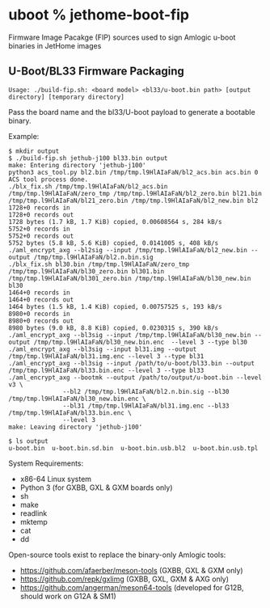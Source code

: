 # uboot % jethome-boot-fip

Firmware Image Pacakge (FIP) sources used to sign Amlogic u-boot binaries in JetHome images

## U-Boot/BL33 Firmware Packaging

```
Usage: ./build-fip.sh: <board model> <bl33/u-boot.bin path> [output directory] [temporary directory]
```

Pass the board name and the bl33/U-boot payload to generate a bootable binary.

Example:

```
$ mkdir output
$ ./build-fip.sh jethub-j100 bl33.bin output
make: Entering directory 'jethub-j100'
python3 acs_tool.py bl2.bin /tmp/tmp.l9HlAIaFaN/bl2_acs.bin acs.bin 0
ACS tool process done.
./blx_fix.sh /tmp/tmp.l9HlAIaFaN/bl2_acs.bin /tmp/tmp.l9HlAIaFaN/zero_tmp /tmp/tmp.l9HlAIaFaN/bl2_zero.bin bl21.bin /tmp/tmp.l9HlAIaFaN/bl21_zero.bin /tmp/tmp.l9HlAIaFaN/bl2_new.bin bl2
1728+0 records in
1728+0 records out
1728 bytes (1.7 kB, 1.7 KiB) copied, 0.00608564 s, 284 kB/s
5752+0 records in
5752+0 records out
5752 bytes (5.8 kB, 5.6 KiB) copied, 0.0141005 s, 408 kB/s
./aml_encrypt_axg --bl2sig --input /tmp/tmp.l9HlAIaFaN/bl2_new.bin --output /tmp/tmp.l9HlAIaFaN/bl2.n.bin.sig
./blx_fix.sh bl30.bin /tmp/tmp.l9HlAIaFaN/zero_tmp /tmp/tmp.l9HlAIaFaN/bl30_zero.bin bl301.bin /tmp/tmp.l9HlAIaFaN/bl301_zero.bin /tmp/tmp.l9HlAIaFaN/bl30_new.bin bl30
1464+0 records in
1464+0 records out
1464 bytes (1.5 kB, 1.4 KiB) copied, 0.00757525 s, 193 kB/s
8980+0 records in
8980+0 records out
8980 bytes (9.0 kB, 8.8 KiB) copied, 0.0230315 s, 390 kB/s
./aml_encrypt_axg --bl3sig --input /tmp/tmp.l9HlAIaFaN/bl30_new.bin --output /tmp/tmp.l9HlAIaFaN/bl30_new.bin.enc  --level 3 --type bl30
./aml_encrypt_axg --bl3sig --input bl31.img --output /tmp/tmp.l9HlAIaFaN/bl31.img.enc --level 3 --type bl31
./aml_encrypt_axg --bl3sig --input /path/to/u-boot/bl33.bin --output /tmp/tmp.l9HlAIaFaN/bl33.bin.enc --level 3 --type bl33 
./aml_encrypt_axg --bootmk --output /path/to/output/u-boot.bin --level v3 \
               --bl2 /tmp/tmp.l9HlAIaFaN/bl2.n.bin.sig --bl30 /tmp/tmp.l9HlAIaFaN/bl30_new.bin.enc \
               --bl31 /tmp/tmp.l9HlAIaFaN/bl31.img.enc --bl33 /tmp/tmp.l9HlAIaFaN/bl33.bin.enc \
               --level 3
make: Leaving directory 'jethub-j100'

$ ls output
u-boot.bin  u-boot.bin.sd.bin  u-boot.bin.usb.bl2  u-boot.bin.usb.tpl
```


System Requirements:
 - x86-64 Linux system
 - Python 3 (for GXBB, GXL & GXM boards only)
 - sh
 - make
 - readlink
 - mktemp
 - cat
 - dd

Open-source tools exist to replace the binary-only Amlogic tools:
 - https://github.com/afaerber/meson-tools (GXBB, GXL & GXM only)
 - https://github.com/repk/gxlimg (GXBB, GXL, GXM & AXG only)
 - https://github.com/angerman/meson64-tools (developed for G12B, should work on G12A & SM1)
